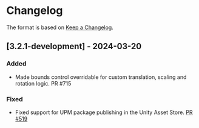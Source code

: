 # Changelog

The format is based on [Keep a Changelog](https://keepachangelog.com/en/1.1.0/).

## [3.2.1-development] - 2024-03-20

### Added

* Made bounds control overridable for custom translation, scaling and rotation logic. PR #715

### Fixed

* Fixed support for UPM package publishing in the Unity Asset Store. [PR #519](https://github.com/MixedRealityToolkit/MixedRealityToolkit-Unity/pull/519)
